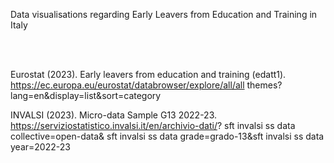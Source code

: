Data visualisations regarding Early Leavers from Education and Training in Italy

<br><br>

Eurostat (2023). Early leavers from education and training (edatt1). https://ec.europa.eu/eurostat/databrowser/explore/all/all themes?lang=en&display=list&sort=category

INVALSI (2023). Micro-data Sample G13 2022-23. https://serviziostatistico.invalsi.it/en/archivio-dati/? sft invalsi ss data collective=open-data& sft invalsi ss data grade=grado-13&sft invalsi ss data year=2022-23
